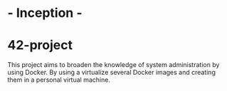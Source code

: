 # - Inception -
# 42-project
This project aims to broaden the knowledge of system administration by using Docker.
By using a virtualize several Docker images and creating them in a personal virtual
machine.
